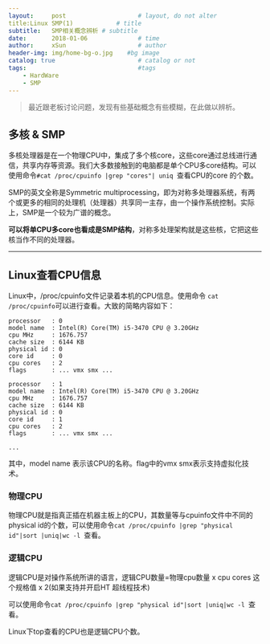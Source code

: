 ```yaml
---
layout:     post                    # layout, do not alter
title:Linux SMP(1)            # title
subtitle:   SMP相关概念辨析 # subtitle
date:       2018-01-06              # time
author:     xSun                    # author
header-img: img/home-bg-o.jpg    #bg image
catalog: true                       # catalog or not
tags:                               #tags
    - HardWare
    - SMP
---
```


>最近跟老板讨论问题，发现有些基础概念有些模糊，在此做以辨析。

## 多核 & SMP 
多核处理器是在一个物理CPU中，集成了多个核core，这些core通过总线进行通信，共享内存等资源。我们大多数接触到的电脑都是单个CPU多core结构。可以使用命令`#cat /proc/cpuinfo |grep "cores"| uniq `查看CPU的core 的个数。

SMP的英文全称是Symmetric multiprocessing，即为对称多处理器系统，有两个或更多的相同的处理机（处理器）共享同一主存，由一个操作系统控制。实际上，SMP是一个较为广谱的概念。

**可以将单CPU多core也看成是SMP结构**，对称多处理架构就是这些核，它把这些核当作不同的处理器。

---

## Linux查看CPU信息
Linux中，/proc/cpuinfo文件记录着本机的CPU信息。使用命令 `cat /proc/cpuinfo`可以进行查看。大致的简略内容如下：

``` stylus
processor	: 0
model name	: Intel(R) Core(TM) i5-3470 CPU @ 3.20GHz
cpu MHz		: 1676.757
cache size	: 6144 KB
physical id	: 0
core id		: 0
cpu cores	: 2
flags		: ... vmx smx ...

processor	: 1
model name	: Intel(R) Core(TM) i5-3470 CPU @ 3.20GHz
cpu MHz		: 1676.757
cache size	: 6144 KB
physical id	: 0
core id		: 1
cpu cores	: 2
flags		: ... vmx smx ...

...
```
其中，model name 表示该CPU的名称。flag中的vmx smx表示支持虚拟化技术。
### 物理CPU

物理CPU就是指真正插在机器主板上的CPU，其数量等与cpuinfo文件中不同的physical id的个数，可以使用命令`cat /proc/cpuinfo |grep "physical id"|sort |uniq|wc -l `查看。

### 逻辑CPU

逻辑CPU是对操作系统所讲的语言，逻辑CPU数量=物理cpu数量 x cpu cores 这个规格值 x 2(如果支持并开启HT 超线程技术)

可以使用命令`cat /proc/cpuinfo |grep "physical id"|sort |uniq|wc -l `查看。

Linux下top查看的CPU也是逻辑CPU个数。


